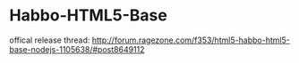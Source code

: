 # Habbo-HTML5-Base
offical release thread: http://forum.ragezone.com/f353/html5-habbo-html5-base-nodejs-1105638/#post8649112
